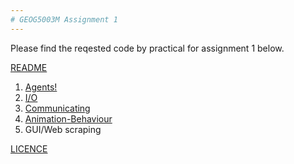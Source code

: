 ```yaml
---
# GEOG5003M Assignment 1
---
```


Please find the reqested code by practical for assignment 1 below.

[README](https://github.com/gy21cdl/gy21cdl.github.io/blob/main/GEOG5003M_README.txt)

1. [Agents!](https://github.com/gy21cdl/Agents.git)
2. [I/O](https://github.com/gy21cdl/I-O.git)
3. [Communicating](https://github.com/gy21cdl/Communicating.git)
4. [Animation-Behaviour](https://github.com/gy21cdl/Animation-Behaviour.git)
5. GUI/Web scraping

[LICENCE](https://github.com/gy21cdl/gy21cdl.github.io/blob/dc4b171467363dd3601cd38f588a60d2e6a9d5d4/GEOG5003M_LICENCE.txt)
